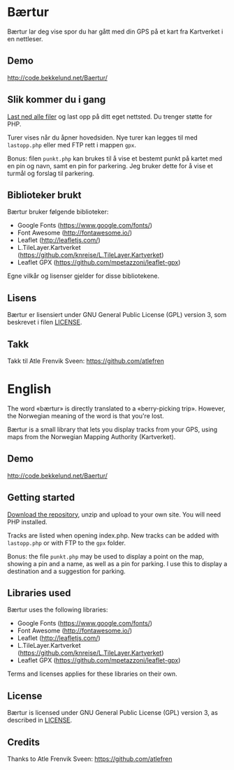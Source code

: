 [logo]: https://raw.githubusercontent.com/MartinBekkelund/Baertur/master/assets/img/baertur_logo.jpg "Bærtur logo"

# Bærtur

Bærtur lar deg vise spor du har gått med din GPS på et kart fra Kartverket i en nettleser.

## Demo

http://code.bekkelund.net/Baertur/ 

## Slik kommer du i gang

[Last ned alle filer](https://github.com/MartinBekkelund/Baertur/archive/master.zip) og last opp på ditt eget nettsted. Du trenger støtte for PHP.

Turer vises når du åpner hovedsiden. Nye turer kan legges til med `lastopp.php` eller med FTP rett i mappen `gpx`.

Bonus: filen `punkt.php` kan brukes til å vise et bestemt punkt på kartet med en pin og navn, samt en pin for parkering. Jeg bruker dette for å vise et turmål og forslag til parkering.

## Biblioteker brukt

Bærtur bruker følgende biblioteker:

* Google Fonts (https://www.google.com/fonts/)
* Font Awesome (http://fontawesome.io/)
* Leaflet (http://leafletjs.com/)
* L.TileLayer.Kartverket (https://github.com/knreise/L.TileLayer.Kartverket)
* Leaflet GPX (https://github.com/mpetazzoni/leaflet-gpx)

Egne vilkår og lisenser gjelder for disse bibliotekene.

## Lisens

Bærtur er lisensiert under GNU General Public License (GPL) version 3, som beskrevet i filen [LICENSE](https://github.com/MartinBekkelund/Baertur/blob/master/LICENSE.md).

## Takk

Takk til Atle Frenvik Sveen: https://github.com/atlefren 

# English

The word «bærtur» is directly translated to a «berry-picking trip». However, the Norwegian meaning of the word is that you're lost.

Bærtur is a small library that lets you display tracks from your GPS, using maps from the Norwegian Mapping Authority (Kartverket).

## Demo

http://code.bekkelund.net/Baertur/ 

## Getting started

[Download the repository](https://github.com/MartinBekkelund/Baertur/archive/master.zip), unzip and upload to your own site. You will need PHP installed.

Tracks are listed when opening index.php. New tracks can be added with `lastopp.php` or with FTP to the `gpx` folder.

Bonus: the file `punkt.php` may be used to display a point on the map, showing a pin and a name, as well as a pin for parking. I use this to display a destination and a suggestion for parking.

## Libraries used

Bærtur uses the following libraries:

* Google Fonts (https://www.google.com/fonts/)
* Font Awesome (http://fontawesome.io/)
* Leaflet (http://leafletjs.com/)
* L.TileLayer.Kartverket (https://github.com/knreise/L.TileLayer.Kartverket)
* Leaflet GPX (https://github.com/mpetazzoni/leaflet-gpx)

Terms and licenses applies for these libraries on their own.

## License

Bærtur is licensed under GNU General Public License (GPL) version 3, as described in [LICENSE](https://github.com/MartinBekkelund/Baertur/blob/master/LICENSE.md).

## Credits

Thanks to Atle Frenvik Sveen: https://github.com/atlefren 